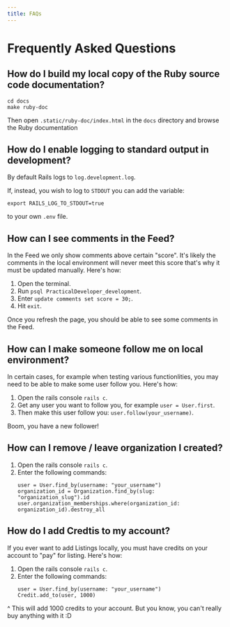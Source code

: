 ```yaml
---
title: FAQs
---
```


# Frequently Asked Questions

## How do I build my local copy of the Ruby source code documentation?

```shell
cd docs
make ruby-doc
```

Then open `.static/ruby-doc/index.html` in the `docs` directory and browse the
Ruby documentation

## How do I enable logging to standard output in development?

By default Rails logs to `log.development.log`.

If, instead, you wish to log to `STDOUT` you can add the variable:

```shell
export RAILS_LOG_TO_STDOUT=true
```

to your own `.env` file.

## How can I see comments in the Feed?

In the Feed we only show comments above certain "score". It's likely the
comments in the local environment will never meet this score that's why it must
be updated manually. Here's how:

1. Open the terminal.
2. Run `psql PracticalDeveloper_development`.
3. Enter `update comments set score = 30;`.
4. Hit `exit`.

Once you refresh the page, you should be able to see some comments in the Feed.

## How can I make someone follow me on local environment?

In certain cases, for example when testing various functionlities, you may need
to be able to make some user follow you. Here's how:

1. Open the rails console `rails c`.
2. Get any user you want to follow you, for example `user = User.first`.
3. Then make this user follow you: `user.follow(your_username)`.

Boom, you have a new follower!

## How can I remove / leave organization I created?

1. Open the rails console `rails c`.
2. Enter the following commands:
   ```shell
   user = User.find_by(username: "your_username")
   organization_id = Organization.find_by(slug: "organization_slug").id
   user.organization_memberships.where(organization_id: organization_id).destroy_all
   ```

## How do I add Credtis to my account?

If you ever want to add Listings locally, you must have credits on your account
to "pay" for listing. Here's how:

1. Open the rails console `rails c`.
2. Enter the following commands:
   ```shell
   user = User.find_by(username: "your_username")
   Credit.add_to(user, 1000)
   ```

^ This will add 1000 credits to your account. But you know, you can't really buy
anything with it :D
